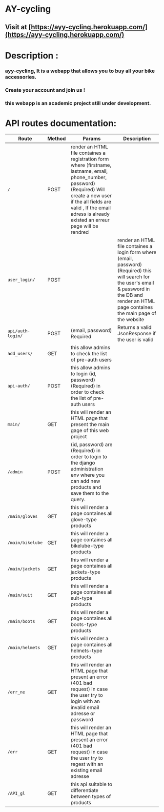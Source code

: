 # AY-cycling
## Visit at [https://ayy-cycling.herokuapp.com/](https://ayy-cycling.herokuapp.com/)


# Description :

### ayy-cycling, It is a webapp that allows you to buy all your bike accessories.
### Create your account and join us !
### this webapp is an academic project still under development.


# API routes documentation:

| Route|Method|Params| Description|
|------|-------|------|------------|
|```/```| POST | render an HTML file containes a registration form where (firstname, lastname, email, phone_number, password) (Required) Will create a new user if the all fields are valid , If the email adress is already existed an erreur page will be rendred |
|```user_login/```|POST|| render an HTML file containes a login form where (email, password) (Required) this will search for the user's email & password in the DB  and render an HTML page containes the main page of the website |
|```api/auth-login/```|POST|(email, password) Required |Returns a valid JsonResponse if the user is valid |
|```add_users/```|GET| this allow admins to check the list of pre-auth users |
|```api-auth/```|POST| this allow admins to login (id, password) (Required) in order to check the list of pre-auth users |
|```main/```|GET| this will render an HTML page that present the main gage of this web project|
|```/admin```|POST|(id, password) are (Required) in order to login to the django administration env where you can add new products and save them to the query. |
|```/main/gloves```|GET|this will render a page containes all glove-type products |
|```/main/bikelube```|GET|this will render a page containes all bikelube-type products |
|```/main/jackets```|GET|this will render a page containes all jackets-type products |
|```/main/suit```|GET|this will render a page containes all suit-type products |
|```/main/boots```|GET|this will render a page containes all boots-type products |
|```/main/helmets```|GET|this will render a page containes all helmets-type products |
|```/err_ne```|GET| this will render an HTML page that present an error (401 bad request) in case the user try to login with an invalid email adresse or password  |
|```/err```|GET|this will render an HTML page that present an error (401 bad request) in case the user try to regest with an existing email adresse |
|```/API_gl```|GET|this api suitable to differentiate between types of products |